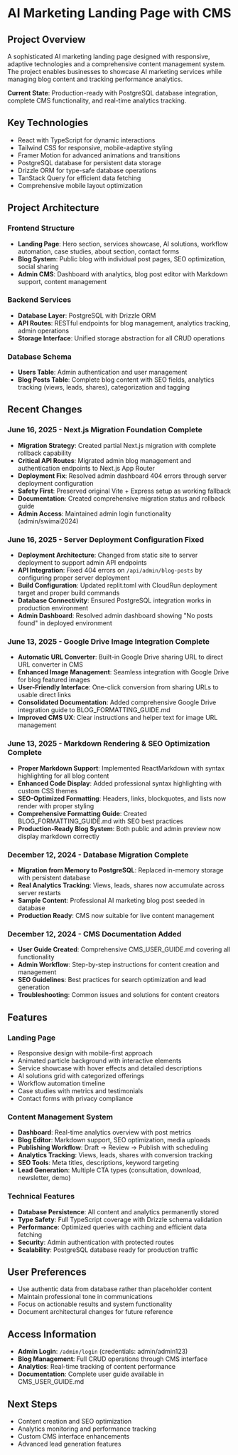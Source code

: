 # AI Marketing Landing Page with CMS

## Project Overview
A sophisticated AI marketing landing page designed with responsive, adaptive technologies and a comprehensive content management system. The project enables businesses to showcase AI marketing services while managing blog content and tracking performance analytics.

**Current State**: Production-ready with PostgreSQL database integration, complete CMS functionality, and real-time analytics tracking.

## Key Technologies
- React with TypeScript for dynamic interactions
- Tailwind CSS for responsive, mobile-adaptive styling
- Framer Motion for advanced animations and transitions
- PostgreSQL database for persistent data storage
- Drizzle ORM for type-safe database operations
- TanStack Query for efficient data fetching
- Comprehensive mobile layout optimization

## Project Architecture

### Frontend Structure
- **Landing Page**: Hero section, services showcase, AI solutions, workflow automation, case studies, about section, contact forms
- **Blog System**: Public blog with individual post pages, SEO optimization, social sharing
- **Admin CMS**: Dashboard with analytics, blog post editor with Markdown support, content management

### Backend Services
- **Database Layer**: PostgreSQL with Drizzle ORM
- **API Routes**: RESTful endpoints for blog management, analytics tracking, admin operations
- **Storage Interface**: Unified storage abstraction for all CRUD operations

### Database Schema
- **Users Table**: Admin authentication and user management
- **Blog Posts Table**: Complete blog content with SEO fields, analytics tracking (views, leads, shares), categorization and tagging

## Recent Changes

### June 16, 2025 - Next.js Migration Foundation Complete
- **Migration Strategy**: Created partial Next.js migration with complete rollback capability
- **Critical API Routes**: Migrated admin blog management and authentication endpoints to Next.js App Router
- **Deployment Fix**: Resolved admin dashboard 404 errors through server deployment configuration
- **Safety First**: Preserved original Vite + Express setup as working fallback
- **Documentation**: Created comprehensive migration status and rollback guide
- **Admin Access**: Maintained admin login functionality (admin/swimai2024)

### June 16, 2025 - Server Deployment Configuration Fixed
- **Deployment Architecture**: Changed from static site to server deployment to support admin API endpoints
- **API Integration**: Fixed 404 errors on `/api/admin/blog-posts` by configuring proper server deployment
- **Build Configuration**: Updated replit.toml with CloudRun deployment target and proper build commands
- **Database Connectivity**: Ensured PostgreSQL integration works in production environment
- **Admin Dashboard**: Resolved admin dashboard showing "No posts found" in deployed environment

### June 13, 2025 - Google Drive Image Integration Complete
- **Automatic URL Converter**: Built-in Google Drive sharing URL to direct URL converter in CMS
- **Enhanced Image Management**: Seamless integration with Google Drive for blog featured images
- **User-Friendly Interface**: One-click conversion from sharing URLs to usable direct links
- **Consolidated Documentation**: Added comprehensive Google Drive integration guide to BLOG_FORMATTING_GUIDE.md
- **Improved CMS UX**: Clear instructions and helper text for image URL management

### June 13, 2025 - Markdown Rendering & SEO Optimization Complete
- **Proper Markdown Support**: Implemented ReactMarkdown with syntax highlighting for all blog content
- **Enhanced Code Display**: Added professional syntax highlighting with custom CSS themes
- **SEO-Optimized Formatting**: Headers, links, blockquotes, and lists now render with proper styling
- **Comprehensive Formatting Guide**: Created BLOG_FORMATTING_GUIDE.md with SEO best practices
- **Production-Ready Blog System**: Both public and admin preview now display markdown correctly

### December 12, 2024 - Database Migration Complete
- **Migration from Memory to PostgreSQL**: Replaced in-memory storage with persistent database
- **Real Analytics Tracking**: Views, leads, shares now accumulate across server restarts
- **Sample Content**: Professional AI marketing blog post seeded in database
- **Production Ready**: CMS now suitable for live content management

### December 12, 2024 - CMS Documentation Added
- **User Guide Created**: Comprehensive CMS_USER_GUIDE.md covering all functionality
- **Admin Workflow**: Step-by-step instructions for content creation and management
- **SEO Guidelines**: Best practices for search optimization and lead generation
- **Troubleshooting**: Common issues and solutions for content creators

## Features

### Landing Page
- Responsive design with mobile-first approach
- Animated particle background with interactive elements
- Service showcase with hover effects and detailed descriptions
- AI solutions grid with categorized offerings
- Workflow automation timeline
- Case studies with metrics and testimonials
- Contact forms with privacy compliance

### Content Management System
- **Dashboard**: Real-time analytics overview with post metrics
- **Blog Editor**: Markdown support, SEO optimization, media uploads
- **Publishing Workflow**: Draft → Review → Publish with scheduling
- **Analytics Tracking**: Views, leads, shares with conversion tracking
- **SEO Tools**: Meta titles, descriptions, keyword targeting
- **Lead Generation**: Multiple CTA types (consultation, download, newsletter, demo)

### Technical Features
- **Database Persistence**: All content and analytics permanently stored
- **Type Safety**: Full TypeScript coverage with Drizzle schema validation
- **Performance**: Optimized queries with caching and efficient data fetching
- **Security**: Admin authentication with protected routes
- **Scalability**: PostgreSQL database ready for production traffic

## User Preferences
- Use authentic data from database rather than placeholder content
- Maintain professional tone in communications
- Focus on actionable results and system functionality
- Document architectural changes for future reference

## Access Information
- **Admin Login**: `/admin/login` (credentials: admin/admin123)
- **Blog Management**: Full CRUD operations through CMS interface
- **Analytics**: Real-time tracking of content performance
- **Documentation**: Complete user guide available in CMS_USER_GUIDE.md

## Next Steps
- Content creation and SEO optimization
- Analytics monitoring and performance tracking
- Custom CMS interface enhancements
- Advanced lead generation features